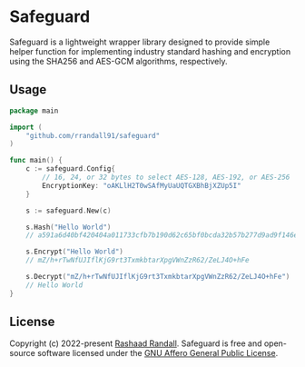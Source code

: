 # Safeguard

Safeguard is a lightweight wrapper library designed to provide simple helper function for implementing industry standard hashing and encryption using the SHA256 and AES-GCM algorithms, respectively.

## Usage

```go
package main

import (
    "github.com/rrandall91/safeguard"
)

func main() {
    c := safeguard.Config{
        // 16, 24, or 32 bytes to select AES-128, AES-192, or AES-256
        EncryptionKey: "oAKLlH2T0wSAfMyUaUQTGXBhBjXZUp5I"
    }

    s := safeguard.New(c)

    s.Hash("Hello World")
    // a591a6d40bf420404a011733cfb7b190d62c65bf0bcda32b57b277d9ad9f146e

    s.Encrypt("Hello World")
    // mZ/h+rTwNfUJIflKjG9rt3TxmkbtarXpgVWnZzR62/ZeLJ4O+hFe

    s.Decrypt("mZ/h+rTwNfUJIflKjG9rt3TxmkbtarXpgVWnZzR62/ZeLJ4O+hFe")
    // Hello World
}
```

## License

Copyright (c) 2022-present [Rashaad Randall](https://github.com/rrandall91). Safeguard is free and open-source software licensed under the [GNU Affero General Public License](https://github.com/rrandall91/safeguard/blob/master/LICENSE).